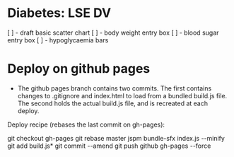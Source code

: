 Diabetes: LSE DV
================

[ ] - draft basic scatter chart
[ ] - body weight entry box
[ ] - blood sugar entry box
[ ] - hypoglycaemia bars


Deploy on github pages
======================

* The github pages branch contains two commits.  The first contains changes to
.gitignore and index.html to load from a bundled build.js file.  The second
holds the actual build.js file, and is recreated at each deploy.

Deploy recipe (rebases the last commit on gh-pages):

git checkout gh-pages
git rebase master
jspm bundle-sfx index.js --minify
git add build.js*
git commit --amend
git push github gh-pages --force
